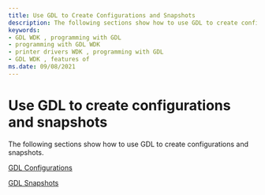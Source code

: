 ```yaml
---
title: Use GDL to Create Configurations and Snapshots
description: The following sections show how to use GDL to create configurations and snapshots.
keywords:
- GDL WDK , programming with GDL
- programming with GDL WDK
- printer drivers WDK , programming with GDL
- GDL WDK , features of
ms.date: 09/08/2021
---
```


# Use GDL to create configurations and snapshots

The following sections show how to use GDL to create configurations and snapshots.

[GDL Configurations](gdl-configurations.md)

[GDL Snapshots](gdl-snapshots.md)
